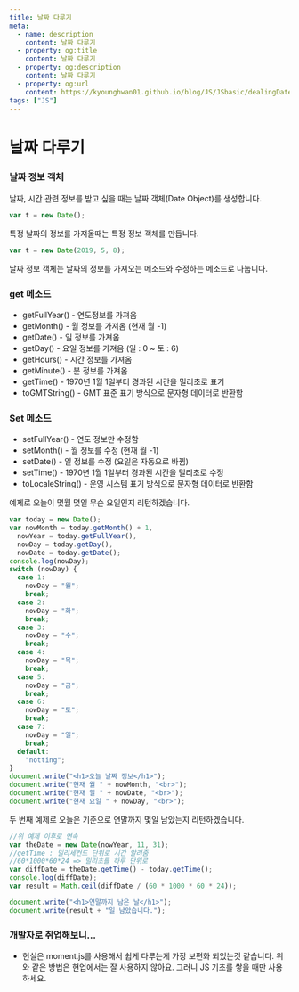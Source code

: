 ```yaml
---
title: 날짜 다루기
meta:
  - name: description
    content: 날짜 다루기
  - property: og:title
    content: 날짜 다루기
  - property: og:description
    content: 날짜 다루기
  - property: og:url
    content: https://kyounghwan01.github.io/blog/JS/JSbasic/dealingDate/
tags: ["JS"]
---
```


# 날짜 다루기

### 날짜 정보 객체

날짜, 시간 관련 정보를 받고 싶을 때는 날짜 객체(Date Object)를 생성합니다.

```js
var t = new Date();
```

특정 날짜의 정보를 가져올때는 특정 정보 객체를 만듭니다.

```js
var t = new Date(2019, 5, 8);
```

날짜 정보 객체는 날짜의 정보를 가져오는 메소드와 수정하는 메소드로 나눕니다.

### get 메소드

- getFullYear() - 연도정보를 가져옴
- getMonth() - 월 정보를 가져옴 (현재 월 -1)
- getDate() - 일 정보를 가져옴
- getDay() - 요일 정보를 가져옴 (일 : 0 ~ 토 : 6)
- getHours() - 시간 정보를 가져옴
- getMinute() - 분 정보를 가져옴
- getTime() - 1970년 1월 1일부터 경과된 시간을 밀리초로 표기
- toGMTString() - GMT 표준 표기 방식으로 문자형 데이터로 반환함

### Set 메소드

- setFullYear() - 연도 정보만 수정함
- setMonth() - 월 정보를 수정 (현재 월 -1)
- setDate() - 일 정보를 수정 (요일은 자동으로 바뀜)
- setTime() - 1970년 1월 1일부터 경과된 시간을 밀리초로 수정
- toLocaleString() - 운영 시스템 표기 방식으로 문자형 데이터로 반환함

예제로 오늘이 몇월 몇일 무슨 요일인지 리턴하겠습니다.

```js
var today = new Date();
var nowMonth = today.getMonth() + 1,
  nowYear = today.getFullYear(),
  nowDay = today.getDay(),
  nowDate = today.getDate();
console.log(nowDay);
switch (nowDay) {
  case 1:
    nowDay = "월";
    break;
  case 2:
    nowDay = "화";
    break;
  case 3:
    nowDay = "수";
    break;
  case 4:
    nowDay = "목";
    break;
  case 5:
    nowDay = "금";
    break;
  case 6:
    nowDay = "토";
    break;
  case 7:
    nowDay = "일";
    break;
  default:
    "notting";
}
document.write("<h1>오늘 날짜 정보</h1>");
document.write("현재 월 " + nowMonth, "<br>");
document.write("현재 일 " + nowDate, "<br>");
document.write("현재 요일 " + nowDay, "<br>");
```

두 번째 예제로 오늘은 기준으로 연말까지 몇일 남았는지 리턴하겠습니다.

```js
//위 예제 이후로 연속
var theDate = new Date(nowYear, 11, 31);
//getTime : 밀리세컨드 단위로 시간 알려줌
//60*1000*60*24 => 밀리초를 하루 단위로
var diffDate = theDate.getTime() - today.getTime();
console.log(diffDate);
var result = Math.ceil(diffDate / (60 * 1000 * 60 * 24));

document.write("<h1>연말까지 남은 날</h1>");
document.write(result + "일 남았습니다.");
```

### 개발자로 취업해보니...

- 현실은 moment.js를 사용해서 쉽게 다루는게 가장 보편화 되있는것 같습니다. 위와 같은 방법은 현업에서는 잘 사용하지 않아요. 그러니 JS 기초를 쌓을 때만 사용하세요.

<Disqus />
